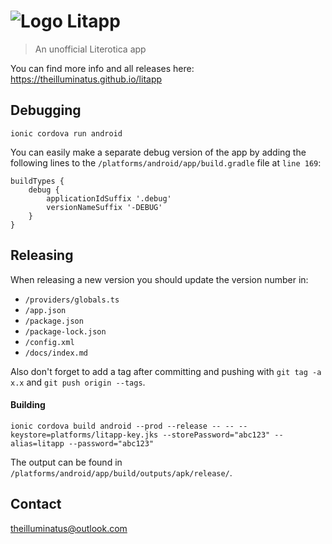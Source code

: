 # ![Logo](https://theilluminatus.github.io/litapp/images/icon.png "Logo") Litapp
> An unofficial Literotica app

You can find more info and all releases here: https://theilluminatus.github.io/litapp

## Debugging

`ionic cordova run android`

You can easily make a separate debug version of the app by adding the following lines to the `/platforms/android/app/build.gradle` file at `line 169`: 

```
buildTypes {
    debug {
        applicationIdSuffix '.debug'
        versionNameSuffix '-DEBUG'
    }
}
```

## Releasing

When releasing a new version you should update the version number in:
- `/providers/globals.ts`
- `/app.json`
- `/package.json`
- `/package-lock.json`
- `/config.xml`
- `/docs/index.md`

Also don't forget to add a tag after committing and pushing with `git tag -a x.x` and `git push origin --tags`.

#### Building

`ionic cordova build android --prod --release -- -- --keystore=platforms/litapp-key.jks --storePassword="abc123" --alias=litapp --password="abc123"`

The output can be found in `/platforms/android/app/build/outputs/apk/release/`.

## Contact

theilluminatus@outlook.com